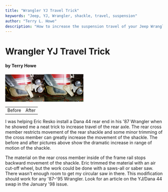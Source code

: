 ```yaml
---
title: "Wrangler YJ Travel Trick"
keywords: "Jeep, YJ, Wrangler, shackle, travel, suspension"
author: "Terry L. Howe"
description: "How to increase the suspension travel of your Jeep Wrangler YJ with some simple trimming to increase the flexibility of your shackle."
---
```


# Wrangler YJ Travel Trick

#### by Terry Howe

[![Travel before trimming](yjshb_.jpg)](yjshb.jpg)[![Travel after trimming](yjsha_.jpg)](yjsha.jpg)

|  |  |
| --- | --- |
| Before | After |

I was helping Eric Resko install a Dana 44 rear end in his '87
Wrangler when he showed me a neat trick to increase travel of
the rear axle.  The rear cross member restricts movement of the
rear shackle and some minor trimming of the cross member can
greatly increase the movement of the shackle.  The before and
after pictures above show the dramatic increase in range of
motion of the shackle.

The material on the rear cross member inside of the frame rail
stops backward movement of the shackle.  Eric trimmed the material
with an air cut-off wheel, but the work could be done with a
saws-all or saber saw.  There wasn't enough room to get my
circular saw in there.  This modification should work for any
'87–'95 Wrangler.  Look for an article on the YJ/Dana 44 swap
in the January '98 issue.